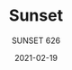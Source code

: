 ---
designer: "Alessandro Busana"
description: "Sunset%20is%20a%20collection%20of%20lounge%20modular%20seating.%20Sunset%20two-seat%20sofa%20is%20perfect%20to%20enjoy%20sunny%20atmospheres.%20The%20squared%20volume%20in%20polyethylene%20embraces%20the%20wide%20seat%20while%20horizontal%20lines%20run%20along%20the%20outer%20profile.%20Available%20the%20two-seat%20cushion%20upholstered%20with%20water%20resistant%20fabric."
image_primary: "img/Sunset-626_01_zoom.jpg"
image_secondary: "img/Sunset-626_02_zoom.jpg"
manufacturer: "Pedrali"
href: "https://www.pedrali.it/en/products/catalog/Lounge-Armchair-SUNSET-626/"
subtitle: "SUNSET 626"
tags: 
  - "Pedrali"
  - "Lounge Seating"
title: "Sunset"
category: "Lounge Seating"
slug: "/manufacturers/pedrali/lounge-seating/alessandro-busana-sunset"
date: "2021-02-19"
---